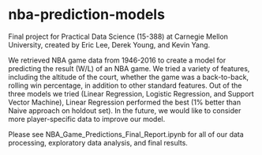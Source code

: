 # nba-prediction-models

Final project for Practical Data Science (15-388) at Carnegie Mellon University, created by Eric Lee, Derek Young, and Kevin Yang.

We retrieved NBA game data from 1946-2016 to create a model for predicting the result (W/L) of an NBA game. We tried a variety of features, including the altitude of the court, whether the game was a back-to-back, rolling win percentage, in addition to other standard features. Out of the three models we tried (Linear Regression, Logistic Regression, and Support Vector Machine), Linear Regression performed the best (1% better than Naive approach on holdout set). In the future, we would like to consider more player-specific data to improve our model.

Please see NBA_Game_Predictions_Final_Report.ipynb for all of our data processing, exploratory data analysis, and final results.
